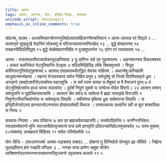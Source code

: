 ```yaml
---
title: आत्मा
tags: आत्मा, आनन्दः, योगः, इन्द्रिय-निग्रहः, सन्न्यासः
unicode_script: devanagari
emphasis_as_inline_comments: true
---
```

चोदनम्, फलम् - अध्यात्मिकान्योगाननुतिष्ठेन्न्यायसंहिताननैश्चारिकान् १ आत्म-लाभान्न परं विद्यते २ …  सत्यानृते सुखदुःखे वेदानिमं लोकममुं च परित्यज्यात्मानमन्विच्छेत् १३ … बुद्धे क्षेमप्रापणम् १४ तच्छास्त्रैर्विप्रतिषिद्धम् १५ बुद्धे चेत्क्षेमप्रापणमिहैव न दुःखमुपलभेत १६ एतेन परं व्याख्यातम् १७  … 

आत्मा - तत्रात्मलाभीयाञ्श्लोकानुदाहरिष्यामः ३ पूः प्राणिनः सर्व एव गुहाशयस्य । अहन्यमानस्य विकल्मषस्य । अचलं चलनिकेतं येऽनुतिष्ठन्ति तेऽमृताः ४ यदिदमिदिहेदिह लोके विषयमुच्यते । विधूय कविरेतदनुतिष्ठेद्गुहाशयम् ५ आत्मन्न् एवाहमलब्ध्वैतद्धितं सेवस्व नाहितम् । अथान्येषु प्रतीच्छामि साधुष्ठानमनपेक्षया । महान्तं तेजसस्कायं सर्वत्र निहितं प्रभुम् ६ सर्वभूतेषु यो नित्यो विपश्चिदमृतो ध्रुवः । अनङ्गो ऽशब्दोऽशरीरोऽस्पर्शश्च महाञ्शुचिः । स सर्वं परमा काष्ठा स वैषुवतं स वै वैभाजनं पुरम् ७ तं योऽनुतिष्ठेत्सर्वत्र प्राध्वं चास्य सदाचरेत् । दुर्दर्शं निपुणं युक्तो यः पश्येत्स मोदेत विष्टपे ८ २२ आत्मन् पश्यन् सर्वभूतानि न मुह्येच्चिन्तयन्कविः । आत्मानं चैव सर्वत्र यः पश्येत्स वै ब्रह्मा नाकपृष्ठे विराजति १ निपुणोऽणीयान्बिसोर्णाया यः सर्वमावृत्य तिष्ठति । वर्षीयांश्च पृथिव्या ध्रुवः सर्वमारभ्य तिष्ठति । स इन्द्रियैर्जगतोऽस्य ज्ञानादन्योऽनन्यस्य ज्ञेयात्परमेष्ठी विभाजः । तस्मात्कायाः प्रभवन्ति सर्वे स मूलं शाश्वतिकः स नित्यः २

सन्न्यास-नियमाः - अथ परिव्राजः ७ अत एव ब्रह्मचर्यवान्प्रव्रजति ८ तस्योपदिशन्ति ९ अनग्निरनिकेतः स्यादशर्माशरणो मुनिः स्वाध्यायैवोत्सृजमानो वाचं ग्रामे प्राणवृत्तिं प्रतिलभ्यानिहोऽनमुत्रश्चरेत् १० तस्य मुक्तम् (=त्यक्तम्) आच्छादनं विहितम् ११ सर्वतः परिमोक्षमेके १२

योग-विधिः - (साधारणधर्माः आश्रम-पङ्क्ताव् उक्ताः) … दोषाणां तु विनिर्घातो योगमूल इह जीविते । निर्हृत्य भूतदाहीयान् क्षेमं गच्छति पण्डितः ३ … मनसा वाचा प्राणेन चक्षुषा श्रोत्रेण त्वक्शिश्नोदरारम्भनणानास्रावान्परिवृञ्जानो ऽमृतत्वाय कल्पते १९ ५

